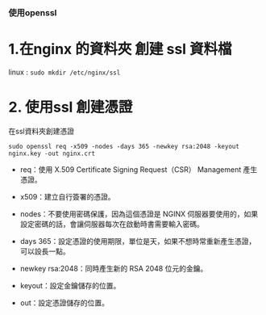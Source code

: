 ### 使用openssl


# 1.在nginx 的資料夾 創建 ssl 資料檔

linux :
`sudo mkdir /etc/nginx/ssl`

# 2. 使用ssl 創建憑證

在ssl資料夾創建憑證 

`sudo openssl req -x509 -nodes -days 365 -newkey rsa:2048 -keyout nginx.key -out nginx.crt`


- req：使用 X.509 Certificate Signing Request（CSR） Management 產生憑證。

- x509：建立自行簽署的憑證。

- nodes：不要使用密碼保護，因為這個憑證是 NGINX 伺服器要使用的，如果設定密碼的話，會讓伺服器每次在啟動時書需要輸入密碼。

- days 365：設定憑證的使用期限，單位是天，如果不想時常重新產生憑證，可以設長一點。

- newkey rsa:2048：同時產生新的 RSA 2048 位元的金鑰。

- keyout：設定金鑰儲存的位置。

- out：設定憑證儲存的位置。
